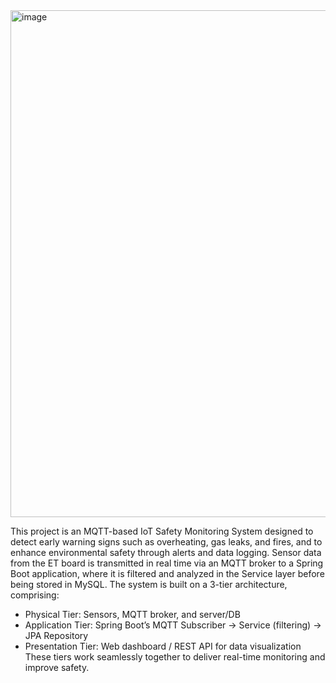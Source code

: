 <img width="643" height="811" alt="image" src="https://github.com/user-attachments/assets/b2291bef-ac42-430f-9650-cd2cb592f803" />

This project is an MQTT-based IoT Safety Monitoring System designed to detect early warning signs such as overheating, gas leaks, and fires, and to enhance environmental safety through alerts and data logging.
Sensor data from the ET board is transmitted in real time via an MQTT broker to a Spring Boot application, where it is filtered and analyzed in the Service layer before being stored in MySQL.
The system is built on a 3-tier architecture, comprising:

- Physical Tier: Sensors, MQTT broker, and server/DB
- Application Tier: Spring Boot’s MQTT Subscriber → Service (filtering) → JPA Repository
- Presentation Tier: Web dashboard / REST API for data visualization
These tiers work seamlessly together to deliver real-time monitoring and improve safety.
